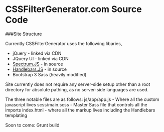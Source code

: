 # CSSFilterGenerator.com Source Code

###Site Structure

Currently CSSFilterGenerator uses the following libaries,
* jQuery - linked via CDN
* JQuery UI - linked via CDN
* [Spectrum.JS](https://bgrins.github.io/spectrum/) - in source
* [Handlebars.JS](http://handlebarsjs.com/) - in source
* Bootstrap 3 Sass (heavily modified)

Site currently does not require any server-side setup other than a root directory for absolute pathing, as no server-side languages are used.

The three notable files are as follows:
js/app/app.js - Where all the custom javascript lives
scss/main.scss - Master Sass file that controls all the imports 
index.html - where all the markup lives including the Handlebars templating

Soon to come: Grunt build
